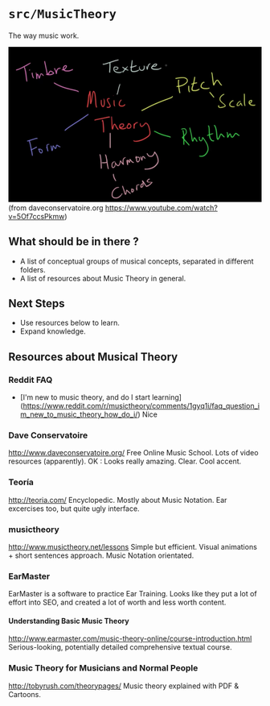 # `src/MusicTheory`

The way music work.

![music theory](https://raw.githubusercontent.com/BiOZed/web2vibes/master/static/images/music-theory.png)
(from daveconservatoire.org https://www.youtube.com/watch?v=5Of7ccsPkmw)

## What should be in there ?
* A list of conceptual groups of musical concepts, separated in different folders.
* A list of resources about Music Theory in general.

## Next Steps
* Use resources below to learn.
* Expand knowledge.

## Resources about Musical Theory

### Reddit FAQ
* [I'm new to music theory, and do I start learning] (https://www.reddit.com/r/musictheory/comments/1gyq1i/faq_question_im_new_to_music_theory_how_do_i/) Nice

### Dave Conservatoire
http://www.daveconservatoire.org/
Free Online Music School.
Lots of video resources (apparently).
OK : Looks really amazing. Clear. Cool accent.

### Teoría
http://teoria.com/
Encyclopedic. Mostly about Music Notation. Ear excercises too, but quite ugly interface.

### musictheory
http://www.musictheory.net/lessons
Simple but efficient. Visual animations + short sentences approach. Music Notation orientated.

### EarMaster
EarMaster is a software to practice Ear Training. Looks like they put a lot of effort into SEO, and created a lot of worth and less worth content.

#### Understanding Basic Music Theory
http://www.earmaster.com/music-theory-online/course-introduction.html
Serious-looking, potentially detailed comprehensive textual course.

### Music Theory for Musicians and Normal People 
http://tobyrush.com/theorypages/
Music theory explained with PDF & Cartoons.
